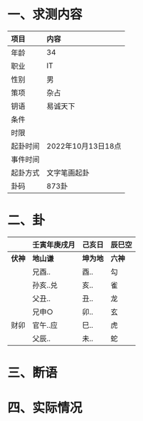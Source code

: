 # 一、求测内容
|项目|内容|
|:-|:-|
|年龄|34|
|职业|IT|
|性别|男|
|策项|杂占|
|钥语|易诚天下|
|条件||
|时限||
|起卦时间|2022年10月13日18点|
|事件时间||
|起卦方式|文字笔画起卦|
|卦码|873卦|

# 二、卦
||壬寅年庚戌月|己亥日|辰巳空|
|:-|:-|:-|:-|
|**伏神**|**地山谦**|**坤为地**|**六神**|
||兄酉..|酉..|勾|
||孙亥..兑|亥..|雀|
||父丑..|丑..|龙|
||兄申○|卯..|玄|
|财卯|官午..应|巳..|虎|
||父辰..|未..|蛇|


# 三、断语

# 四、实际情况